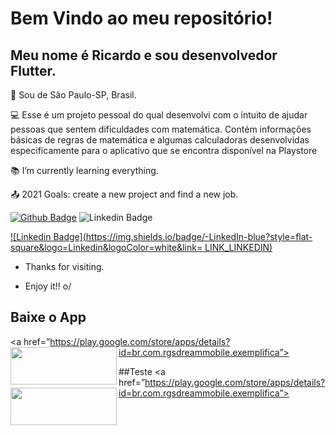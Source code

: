 # Bem Vindo ao meu repositório! 

## Meu nome é Ricardo e sou desenvolvedor Flutter. 

:house_with_garden: Sou de São Paulo-SP, Brasil.

:computer: Esse é um projeto pessoal do qual desenvolvi com o intuito de ajudar pessoas que sentem dificuldades com matemática. Contém informações básicas de regras de matemática e algumas calculadoras desenvolvidas especificamente para o aplicativo que se encontra disponível na Playstore



:books: I’m currently learning everything.

:outbox_tray: 2021 Goals: create a new project and find a new job.

[![Github Badge](https://img.shields.io/badge/-Github-000?style=flat-square&logo=Github&logoColor=white&link=LINK_GIT)](LINK_GIT)
![Linkedin Badge]({https://www.linkedin.com/in/ricardo-gomess/})

[![Linkedin Badge](https://img.shields.io/badge/-LinkedIn-blue?style=flat-square&logo=Linkedin&logoColor=white&link= LINK_LINKEDIN)]( LINK_LINKEDIN)


- Thanks for visiting.

- Enjoy it!! o/

 

## Baixe o App

<a href=”https://play.google.com/store/apps/details?id=br.com.rgsdreammobile.exemplifica”><img align="left" width="170" height="60" src="https://user-images.githubusercontent.com/54490243/129788967-2d74a139-434d-42ea-a1d9-0344f36c6c0b.png">

##Teste
<a href=”https://play.google.com/store/apps/details?id=br.com.rgsdreammobile.exemplifica”><img align="left" width="170" height="60" src="https://user-images.githubusercontent.com/54490243/129788967-2d74a139-434d-42ea-a1d9-0344f36c6c0b.png"></a>

